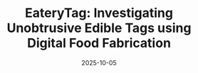 ---
title: "EateryTag: Investigating Unobtrusive Edible Tags using Digital Food Fabrication"
authors:
- Yamato Miyatake
- Parinya Punpongsanon

date: "2025-10-05"
doi: ""

# Schedule page publish date (NOT publication's date).
publishDate: "2025-10-05"

# 0 = Uncategorized
# 1 = Journal paper 
# 2 = Journal JP
# 3 = Conference Oral
# 4 = Conference demo
# 5 = Conference jp
# 6 = Book
# 7 = Book section
# 8 = Patent
publication_types: ["1"]

# Publication name and optional abbreviated publication name.
publication: "Frontiers in Nutrition (To appear)"
#publication_short: TVCG

abstract: 

# Summary. An optional shortened abstract.
summary: 
tags:
- "Journal paper"
featured: true
url_pdf: 

# Featured image
# To use, add an image named `featured.jpg/png` to your page's folder. 


# Associated Projects (optional).
#   Associate this publication with one or more of your projects.
#   Simply enter your project's folder or file name without extension.
#   E.g. `internal-project` references `content/project/internal-project/index.md`.
#   Otherwise, set `projects: []`.
projects:
- interiqr

# Slides (optional).
#   Associate this publication with Markdown slides.
#   Simply enter your slide deck's filename without extension.
#   E.g. `slides: "example"` references `content/slides/example/index.md`.
#   Otherwise, set `slides: ""`.
# slides: example
---